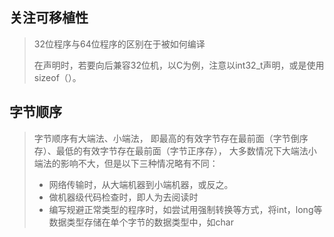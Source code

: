 ## 关注可移植性
> 32位程序与64位程序的区别在于被如何编译
>
> 在声明时，若要向后兼容32位机，以C为例，注意以int32_t声明，或是使用sizeof（）。

## 字节顺序
> 字节顺序有大端法、小端法，
> 即最高的有效字节存在最前面（字节倒序存）、最低的有效字节存在最前面（字节正序存），
> 大多数情况下大端法小端法的影响不大，但是以下三种情况略有不同：
>- 网络传输时，从大端机器到小端机器，或反之。
>- 做机器级代码检查时，即人为去阅读时
>- 编写规避正常类型的程序时，如尝试用强制转换等方式，将int，long等数据类型存储在单个字节的数据类型中，如char